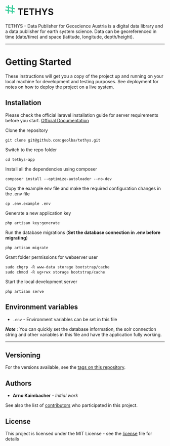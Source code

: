 # ![](/public/images/favicon/favicon-32x32.png) TETHYS

TETHYS - Data Publisher for Geoscience Austria is a digital data library and a data publisher for earth system science. Data can be georeferenced in time (date/time) and space (latitude, longitude, depth/height). 

----------

# Getting Started

These instructions will get you a copy of the project up and running on your local machine for development and testing purposes. See deployment for notes on how to deploy the project on a live system.

## Installation

Please check the official laravel installation guide for server requirements before you start. [Official Documentation](https://laravel.com/docs/6.x/installation#installation)


Clone the repository

    git clone git@github.com:geolba/tethys.git

Switch to the repo folder

    cd tethys-app

Install all the dependencies using composer

    composer install --optimize-autoloader --no-dev

Copy the example env file and make the required configuration changes in the .env file

    cp .env.example .env

Generate a new application key

    php artisan key:generate

Run the database migrations (**Set the database connection in .env before migrating**)

    php artisan migrate

Grant folder permissions for webserver user

    sudo chgrp -R www-data storage bootstrap/cache
    sudo chmod -R ug+rwx storage bootstrap/cache

Start the local development server

    php artisan serve


## Environment variables

- `.env` - Environment variables can be set in this file

***Note*** : You can quickly set the database information, the solr connection string and other variables in this file and have the application fully working.

----------

## Versioning

For the versions available, see the [tags on this repository](https://github.com/geolba/tethys/tags). 

## Authors

* **Arno Kaimbacher** - *Initial work* 

See also the list of [contributors](https://github.com/geolba/tethys/contributors) who participated in this project.

## License

This project is licensed under the MIT License - see the [license](LICENSE) file for details


